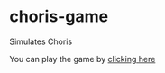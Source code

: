 # choris-game
Simulates Choris

You can play the game by [clicking here](https://olucaspopov.github.io/choris-game/) 
